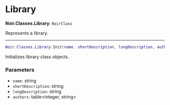 # Library

**Noir.Classes.Library**: `NoirClass`

Represents a library.

---

```lua
Noir.Classes.Library:Init(name, shortDescription, longDescription, authors)
```
Initializes library class objects.

### Parameters
- `name`: string
- `shortDescription`: string
- `longDescription`: string
- `authors`: table<integer, string>